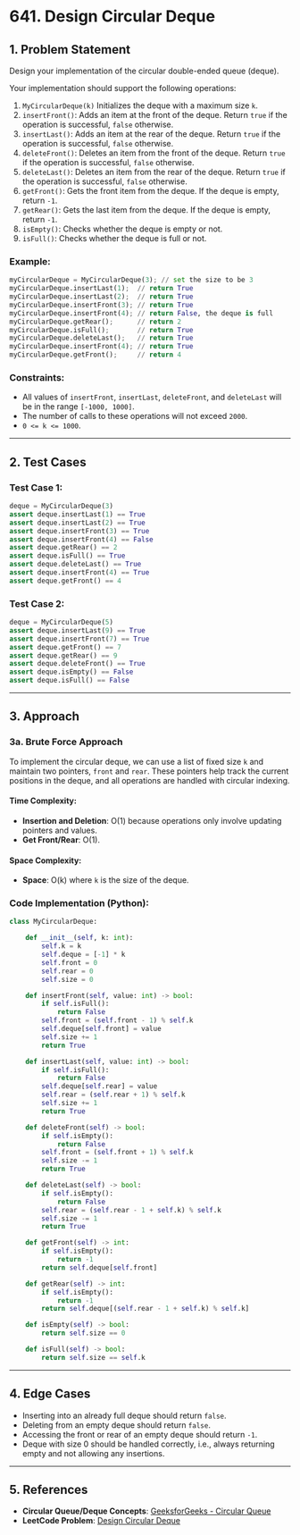 # 641. Design Circular Deque

## 1. Problem Statement

Design your implementation of the circular double-ended queue (deque).

Your implementation should support the following operations:

1. `MyCircularDeque(k)` Initializes the deque with a maximum size `k`.
2. `insertFront()`: Adds an item at the front of the deque. Return `true` if the operation is successful, `false` otherwise.
3. `insertLast()`: Adds an item at the rear of the deque. Return `true` if the operation is successful, `false` otherwise.
4. `deleteFront()`: Deletes an item from the front of the deque. Return `true` if the operation is successful, `false` otherwise.
5. `deleteLast()`: Deletes an item from the rear of the deque. Return `true` if the operation is successful, `false` otherwise.
6. `getFront()`: Gets the front item from the deque. If the deque is empty, return `-1`.
7. `getRear()`: Gets the last item from the deque. If the deque is empty, return `-1`.
8. `isEmpty()`: Checks whether the deque is empty or not.
9. `isFull()`: Checks whether the deque is full or not.

### Example:
```python
myCircularDeque = MyCircularDeque(3); // set the size to be 3
myCircularDeque.insertLast(1);  // return True
myCircularDeque.insertLast(2);  // return True
myCircularDeque.insertFront(3); // return True
myCircularDeque.insertFront(4); // return False, the deque is full
myCircularDeque.getRear();      // return 2
myCircularDeque.isFull();       // return True
myCircularDeque.deleteLast();   // return True
myCircularDeque.insertFront(4); // return True
myCircularDeque.getFront();     // return 4
```

### Constraints:
- All values of `insertFront`, `insertLast`, `deleteFront`, and `deleteLast` will be in the range `[-1000, 1000]`.
- The number of calls to these operations will not exceed `2000`.
- `0 <= k <= 1000`.

---

## 2. Test Cases

### Test Case 1:
```python
deque = MyCircularDeque(3)
assert deque.insertLast(1) == True
assert deque.insertLast(2) == True
assert deque.insertFront(3) == True
assert deque.insertFront(4) == False
assert deque.getRear() == 2
assert deque.isFull() == True
assert deque.deleteLast() == True
assert deque.insertFront(4) == True
assert deque.getFront() == 4
```

### Test Case 2:
```python
deque = MyCircularDeque(5)
assert deque.insertLast(9) == True
assert deque.insertFront(7) == True
assert deque.getFront() == 7
assert deque.getRear() == 9
assert deque.deleteFront() == True
assert deque.isEmpty() == False
assert deque.isFull() == False
```

---

## 3. Approach

### 3a. Brute Force Approach

To implement the circular deque, we can use a list of fixed size `k` and maintain two pointers, `front` and `rear`. These pointers help track the current positions in the deque, and all operations are handled with circular indexing.

#### Time Complexity:
- **Insertion and Deletion**: O(1) because operations only involve updating pointers and values.
- **Get Front/Rear**: O(1).
  
#### Space Complexity:
- **Space**: O(k) where `k` is the size of the deque.

### Code Implementation (Python):
```python
class MyCircularDeque:

    def __init__(self, k: int):
        self.k = k
        self.deque = [-1] * k
        self.front = 0
        self.rear = 0
        self.size = 0

    def insertFront(self, value: int) -> bool:
        if self.isFull():
            return False
        self.front = (self.front - 1) % self.k
        self.deque[self.front] = value
        self.size += 1
        return True

    def insertLast(self, value: int) -> bool:
        if self.isFull():
            return False
        self.deque[self.rear] = value
        self.rear = (self.rear + 1) % self.k
        self.size += 1
        return True

    def deleteFront(self) -> bool:
        if self.isEmpty():
            return False
        self.front = (self.front + 1) % self.k
        self.size -= 1
        return True

    def deleteLast(self) -> bool:
        if self.isEmpty():
            return False
        self.rear = (self.rear - 1 + self.k) % self.k
        self.size -= 1
        return True

    def getFront(self) -> int:
        if self.isEmpty():
            return -1
        return self.deque[self.front]

    def getRear(self) -> int:
        if self.isEmpty():
            return -1
        return self.deque[(self.rear - 1 + self.k) % self.k]

    def isEmpty(self) -> bool:
        return self.size == 0

    def isFull(self) -> bool:
        return self.size == self.k
```

---

## 4. Edge Cases

- Inserting into an already full deque should return `false`.
- Deleting from an empty deque should return `false`.
- Accessing the front or rear of an empty deque should return `-1`.
- Deque with size 0 should be handled correctly, i.e., always returning empty and not allowing any insertions.

---

## 5. References

- **Circular Queue/Deque Concepts**: [GeeksforGeeks - Circular Queue](https://www.geeksforgeeks.org/circular-queue-set-1-introduction-array-implementation/)
- **LeetCode Problem**: [Design Circular Deque](https://leetcode.com/problems/design-circular-deque/)

